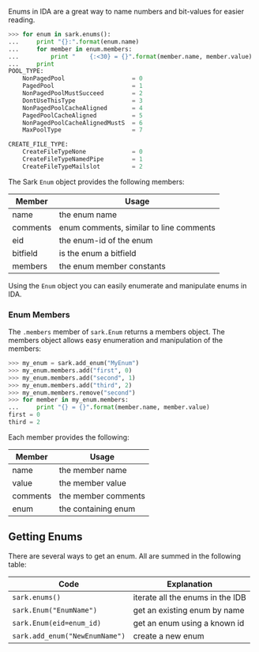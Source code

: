 Enums in IDA are a great way to name numbers and bit-values for easier reading.

```python
>>> for enum in sark.enums():
...     print "{}:".format(enum.name)
...     for member in enum.members:
...         print "    {:<30} = {}".format(member.name, member.value)
...     print
POOL_TYPE:
    NonPagedPool                   = 0
    PagedPool                      = 1
    NonPagedPoolMustSucceed        = 2
    DontUseThisType                = 3
    NonPagedPoolCacheAligned       = 4
    PagedPoolCacheAligned          = 5
    NonPagedPoolCacheAlignedMustS  = 6
    MaxPoolType                    = 7

CREATE_FILE_TYPE:
    CreateFileTypeNone             = 0
    CreateFileTypeNamedPipe        = 1
    CreateFileTypeMailslot         = 2

```

The Sark `Enum` object provides the following members:

Member | Usage
-------|-------
name | the enum name
comments | enum comments, similar to line comments
eid | the enum-id of the enum
bitfield | is the enum a bitfield
members | the enum member constants

Using the `Enum` object you can easily enumerate and manipulate enums in IDA.

### Enum Members

The `.members` member of `sark.Enum` returns a members object. The members object allows easy enumeration and manipulation of the members:

```python
>>> my_enum = sark.add_enum("MyEnum")
>>> my_enum.members.add("first", 0)
>>> my_enum.members.add("second", 1)
>>> my_enum.members.add("third", 2)
>>> my_enum.members.remove("second")
>>> for member in my_enum.members:
...     print "{} = {}".format(member.name, member.value)
first = 0
third = 2
```

Each member provides the following:

Member | Usage
------|---------
name | the member name
value | the member value
comments | the member comments
enum | the containing enum

## Getting Enums
There are several ways to get an enum. All are summed in the following table:

Code | Explanation
----------|-----------
 `sark.enums()` | iterate all the enums in the IDB
 `sark.Enum("EnumName")` | get an existing enum by name
 `sark.Enum(eid=enum_id)` | get an enum using a known id
 `sark.add_enum("NewEnumName")` | create a new enum
